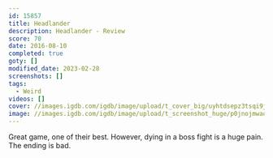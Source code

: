 ```yaml
---
id: 15857
title: Headlander
description: Headlander - Review
score: 70
date: 2016-08-10
completed: true
goty: []
modified_date: 2023-02-28
screenshots: []
tags:
  - Weird
videos: []
cover: //images.igdb.com/igdb/image/upload/t_cover_big/uyhtdsepz3tsqi9j55m5.jpg
image: //images.igdb.com/igdb/image/upload/t_screenshot_huge/p0jnojmwaoak5bpyetrw.jpg
---
```

Great game, one of their best. However, dying in a boss fight is a huge pain. The ending is bad.